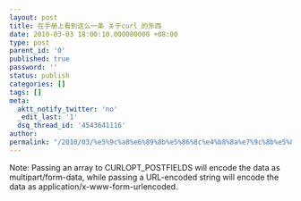 ```yaml
---
layout: post
title: 在手册上看到这么一条 关于curl 的东西
date: 2010-03-03 18:00:10.000000000 +08:00
type: post
parent_id: '0'
published: true
password: ''
status: publish
categories: []
tags: []
meta:
  aktt_notify_twitter: 'no'
  _edit_last: '1'
  dsq_thread_id: '4543641116'
author: 
permalink: "/2010/03/%e5%9c%a8%e6%89%8b%e5%86%8c%e4%b8%8a%e7%9c%8b%e5%88%b0%e8%bf%99%e4%b9%88%e4%b8%80%e6%9d%a1-%e5%85%b3%e4%ba%8ecurl-%e7%9a%84%e4%b8%9c%e8%a5%bf.html"
---
```

Note: Passing an array to CURLOPT\_POSTFIELDS will encode the data as multipart/form-data, while passing a URL-encoded string will encode the data as application/x-www-form-urlencoded.

